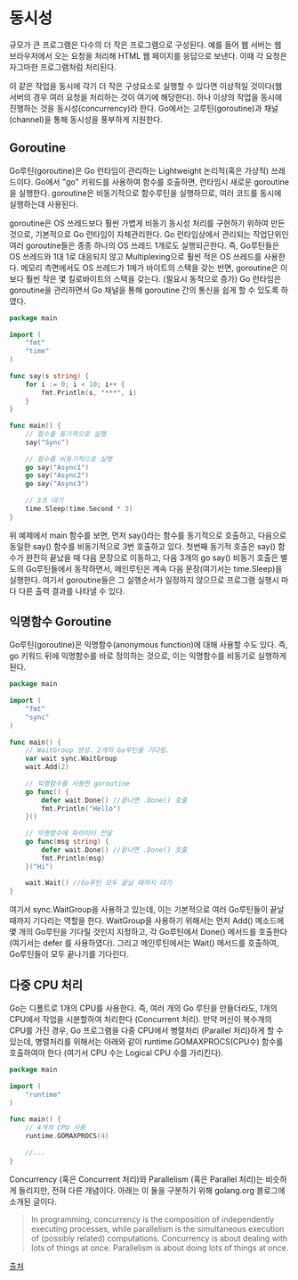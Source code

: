 # 동시성
규모가 큰 프로그램은 다수의 더 작은 프로그램으로 구성된다. 예를 들어 웹 서버는 웹 브라우저에서 오는 요청을 처리해 HTML 웹 페이지를 응답으로 보낸다. 이때 각 요청은 자그마한 프로그램처럼 처리된다.

이 같은 작업을 동시에 각기 더 작은 구성요소로 실행할 수 있다면 이상적일 것이다(웹 서버의 경우 여러 요청을 처리하는 것이 여기에 해당한다). 하나 이상의 작업을 동시에 진행하는 것을 동시성(concurrency)라 한다. Go에서는 고루틴(goroutine)과 채널(channel)을 통해 동시성을 풍부하게 지원한다.

## Goroutine
Go루틴(goroutine)은 Go 런타임이 관리하는 Lightweight 논리적(혹은 가상적) 쓰레드이다. Go에서 "go" 키워드를 사용하여 함수를 호출하면,
런타임시 새로운 goroutine을 실행한다. goroutine은 비동기적으로 함수루틴을 실행하므로, 여러 코드를 동시에 실행하는데 사용된다.

goroutine은 OS 쓰레드보다 훨씬 가볍게 비동기 동시성 처리를 구현하기 위하여 만든 것으로, 기본적으로 Go 런타임이 자체관리한다. Go 런타임상에서 관리되는 작업단위인 여러 goroutine들은 종종 하나의 OS 쓰레드 1개로도 실행되곤한다. 즉, Go루틴들은 OS 쓰레드와 1대 1로 대응되지 않고 Multiplexing으로 훨씬 적은 OS 쓰레드를 사용한다. 메모리 측면에서도 OS 쓰레드가 1메가 바이트의 스택을 갖는 반면, goroutine은 이보다 훨씬 작은 몇 킬로바이트의 스택을 갖는다. (필요시 동적으로 증가)
Go 런타임은 goroutine을 관리하면서 Go 채널을 통해 goroutine 간의 통신을 쉽게 할 수 있도록 하였다.

``` go
package main
 
import (
    "fmt"
    "time"
)
 
func say(s string) {
    for i := 0; i < 10; i++ {
        fmt.Println(s, "***", i)
    }
}
 
func main() {
    // 함수를 동기적으로 실행
    say("Sync")
 
    // 함수를 비동기적으로 실행
    go say("Async1")
    go say("Async2")
    go say("Async3")
 
    // 3초 대기
    time.Sleep(time.Second * 3)
}
```

위 예제에서 main 함수를 보면, 먼저 say()라는 함수를 동기적으로 호출하고, 다음으로 동일한 say() 함수를 비동기적으로 3번 호출하고 있다. 첫번째 동기적 호출은 say() 함수가 완전히 끝났을 때 다음 문장으로 이동하고, 다음 3개의 go say() 비동기 호출은 별도의 Go루틴들에서 동작하면서, 메인루틴은 계속 다음 문장(여기서는 time.Sleep)을 실행한다. 여기서 goroutine들은 그 실행순서가 일정하지 않으므로 프로그램 실행시 마다 다른 출력 결과를 나타낼 수 있다.

## 익명함수 Goroutine
Go루틴(goroutine)은 익명함수(anonymous function)에 대해 사용할 수도 있다. 즉, go 키워드 뒤에 익명함수를 바로 정의하는 것으로, 이는 익명함수를 비동기로 실행하게 된다.

``` go
package main
 
import (
    "fmt"
    "sync"
)
 
func main() {
    // WaitGroup 생성. 2개의 Go루틴을 기다림.
    var wait sync.WaitGroup
    wait.Add(2)
 
    // 익명함수를 사용한 goroutine
    go func() {
        defer wait.Done() //끝나면 .Done() 호출
        fmt.Println("Hello")
    }()
 
    // 익명함수에 파라미터 전달
    go func(msg string) {
        defer wait.Done() //끝나면 .Done() 호출
        fmt.Println(msg)
    }("Hi")
 
    wait.Wait() //Go루틴 모두 끝날 때까지 대기
}

```

여기서 sync.WaitGroup을 사용하고 있는데, 이는 기본적으로 여러 Go루틴들이 끝날 때까지 기다리는 역할을 한다.
WaitGroup을 사용하기 위해서는 먼저 Add() 메소드에 몇 개의 Go루틴을 기다릴 것인지 지정하고, 각 Go루틴에서 Done() 메서드를 호출한다 (여기서는 defer 를 사용하였다). 그리고 메인루틴에서는 Wait() 메서드를 호출하여, Go루틴들이 모두 끝나기를 기다린다.

## 다중 CPU 처리
Go는 디폴트로 1개의 CPU를 사용한다. 즉, 여러 개의 Go 루틴을 만들더라도, 1개의 CPU에서 작업을 시분할하여 처리한다 (Concurrent 처리). 만약 머신이 복수개의 CPU를 가진 경우, Go 프로그램을 다중 CPU에서 병렬처리 (Parallel 처리)하게 할 수 있는데, 병렬처리를 위해서는 아래와 같이 runtime.GOMAXPROCS(CPU수) 함수를 호출하여야 한다 (여기서 CPU 수는 Logical CPU 수를 가리킨다).

``` go
package main
 
import (
    "runtime"  
)
 
func main() {
    // 4개의 CPU 사용
    runtime.GOMAXPROCS(4)
 
    //...
}
```

Concurrency (혹은 Concurrent 처리)와 Parallelism (혹은 Parallel 처리)는 비슷하게 들리지만, 전혀 다른 개념이다. 아래는 이 둘을 구분하기 위해 golang.org 블로그에 소개된 글이다.

> In programming, concurrency is the composition of independently executing processes, while parallelism is the simultaneous execution of (possibly related) computations. Concurrency is about dealing with lots of things at once. Parallelism is about doing lots of things at once.

[출처](http://golang.site/go/article/21-Go-%EB%A3%A8%ED%8B%B4-goroutine)
